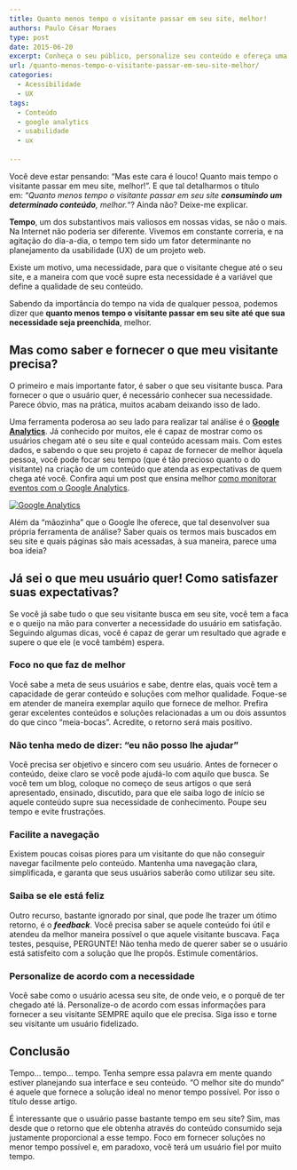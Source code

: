 ```yaml
---
title: Quanto menos tempo o visitante passar em seu site, melhor!
authors: Paulo César Moraes
type: post
date: 2015-06-20
excerpt: Conheça o seu público, personalize seu conteúdo e ofereça uma experiência focada no tempo aos usuários do seu site.
url: /quanto-menos-tempo-o-visitante-passar-em-seu-site-melhor/
categories:
  - Acessibilidade
  - UX
tags:
  - Conteúdo
  - google analytics
  - usabilidade
  - ux

---
```

Você deve estar pensando: &#8220;Mas este cara é louco! Quanto mais tempo o visitante passar em meu site, melhor!&#8221;. E que tal detalharmos o título em: &#8220;_Quanto menos tempo o visitante passar em seu site **consumindo um determinado conteúdo**, melhor._&#8220;? Ainda não? Deixe-me explicar.

**Tempo**, um dos substantivos mais valiosos em nossas vidas, se não o mais. Na Internet não poderia ser diferente. Vivemos em constante correria, e na agitação do dia-a-dia, o tempo tem sido um fator determinante no planejamento da usabilidade (UX) de um projeto web.

Existe um motivo, uma necessidade, para que o visitante chegue até o seu site, e a maneira com que você supre esta necessidade é a variável que define a qualidade de seu conteúdo.

Sabendo da importância do tempo na vida de qualquer pessoa, podemos dizer que **quanto menos tempo o visitante passar em seu site até que sua necessidade seja preenchida**, melhor.

## Mas como saber e fornecer o que meu visitante precisa?

O primeiro e mais importante fator, é saber o que seu visitante busca. Para fornecer o que o usuário quer, é necessário conhecer sua necessidade. Parece óbvio, mas na prática, muitos acabam deixando isso de lado.

Uma ferramenta poderosa ao seu lado para realizar tal análise é o **<a href="http://www.google.com/analytics/" target="_blank">Google Analytics</a>**. Já conhecido por muitos, ele é capaz de mostrar como os usuários chegam até o seu site e qual conteúdo acessam mais. Com estes dados, e sabendo o que seu projeto é capaz de fornecer de melhor àquela pessoa, você pode focar seu tempo (que é tão precioso quanto o do visitante) na criação de um conteúdo que atenda as expectativas de quem chega até você. Confira aqui um post que ensina melhor <a href="http://tableless.com.br/monitoramento-de-eventos-com-google-analytics/" target="_blank">como monitorar eventos com o Google Analytics</a>.

[<img class=" size-full wp-image-39272 aligncenter" src="https://raw.githubusercontent.com/diegoeis/tableless-static-images/master/2013/10/google-analytics_products_sm_01.jpg" alt="Google Analytics" width="474" height="164" srcset="uploads/2013/10/google-analytics_products_sm_01.jpg 474w, uploads/2013/10/google-analytics_products_sm_01-329x113.jpg 329w" sizes="(max-width: 474px) 100vw, 474px" />][1]

Além da &#8220;mãozinha&#8221; que o Google lhe oferece, que tal desenvolver sua própria ferramenta de análise? Saber quais os termos mais buscados em seu site e quais páginas são mais acessadas, à sua maneira, parece uma boa ideia?

## Já sei o que meu usuário quer! Como satisfazer suas expectativas?

Se você já sabe tudo o que seu visitante busca em seu site, você tem a faca e o queijo na mão para converter a necessidade do usuário em satisfação. Seguindo algumas dicas, você é capaz de gerar um resultado que agrade e supere o que ele (e você também) espera.

### Foco no que faz de melhor

Você sabe a meta de seus usuários e sabe, dentre elas, quais você tem a capacidade de gerar conteúdo e soluções com melhor qualidade. Foque-se em atender de maneira exemplar aquilo que fornece de melhor. Prefira gerar excelentes conteúdos e soluções relacionadas a um ou dois assuntos do que cinco &#8220;meia-bocas&#8221;. Acredite, o retorno será mais positivo.

### Não tenha medo de dizer: &#8220;eu não posso lhe ajudar&#8221;

Você precisa ser objetivo e sincero com seu usuário. Antes de fornecer o conteúdo, deixe claro se você pode ajudá-lo com aquilo que busca. Se você tem um blog, coloque no começo de seus artigos o que será apresentado, ensinado, discutido, para que ele saiba logo de início se aquele conteúdo supre sua necessidade de conhecimento. Poupe seu tempo e evite frustrações.

### Facilite a navegação

Existem poucas coisas piores para um visitante do que não conseguir navegar facilmente pelo conteúdo. Mantenha uma navegação clara, simplificada, e garanta que seus usuários saberão como utilizar seu site.

### Saiba se ele está feliz

Outro recurso, bastante ignorado por sinal, que pode lhe trazer um ótimo retorno, é o _**feedback**_. Você precisa saber se aquele conteúdo foi útil e atendeu da melhor maneira possível o que aquele visitante buscava. Faça testes, pesquise, PERGUNTE! Não tenha medo de querer saber se o usuário está satisfeito com a solução que lhe propôs. Estimule comentários.

### Personalize de acordo com a necessidade

Você sabe como o usuário acessa seu site, de onde veio, e o porquê de ter chegado até lá. Personalize-o de acordo com essas informações para fornecer a seu visitante SEMPRE aquilo que ele precisa. Siga isso e torne seu visitante um usuário fidelizado.

## Conclusão

Tempo&#8230; tempo&#8230; tempo. Tenha sempre essa palavra em mente quando estiver planejando sua interface e seu conteúdo. &#8220;O melhor site do mundo&#8221; é aquele que fornece a solução ideal no menor tempo possível. Por isso o título desse artigo.

É interessante que o usuário passe bastante tempo em seu site? Sim, mas desde que o retorno que ele obtenha através do conteúdo consumido seja justamente proporcional a esse tempo. Foco em fornecer soluções no menor tempo possível e, em paradoxo, você terá um usuário fiel por muito tempo.

 [1]: https://raw.githubusercontent.com/diegoeis/tableless-static-images/master/2013/10/google-analytics_products_sm_01.jpg